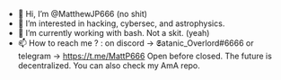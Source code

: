 - 👋 Hi, I’m @MatthewJP666 (no shit)
- 👀 I’m interested in hacking, cybersec, and astrophysics.
- 🌱 I’m currently working with bash. Not a skit. (yeah)
- 📫 How to reach me ? : on discord -> 𝕾atanic_Overlord#6666 or telegram -> https://t.me/MattP666
Open before closed. The future is decentralized. You can also check my AmA repo.
